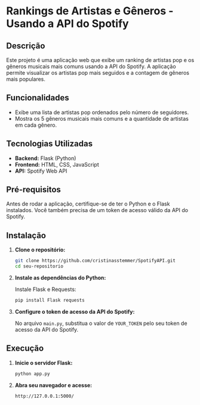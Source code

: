 # Rankings de Artistas e Gêneros - Usando a API do Spotify

## Descrição

Este projeto é uma aplicação web que exibe um ranking de artistas pop e os gêneros musicais mais comuns usando a API do Spotify. A aplicação permite visualizar os artistas pop mais seguidos e a contagem de gêneros mais populares.

## Funcionalidades

- Exibe uma lista de artistas pop ordenados pelo número de seguidores.
- Mostra os 5 gêneros musicais mais comuns e a quantidade de artistas em cada gênero.

## Tecnologias Utilizadas

- **Backend:** Flask (Python)
- **Frontend:** HTML, CSS, JavaScript
- **API:** Spotify Web API

## Pré-requisitos

Antes de rodar a aplicação, certifique-se de ter o Python e o Flask instalados. Você também precisa de um token de acesso válido da API do Spotify.

## Instalação

1. **Clone o repositório:**

    ```bash
    git clone https://github.com/cristinasstemmer/SpotifyAPI.git
    cd seu-repositorio
    ```

2. **Instale as dependências do Python:**

    Instale Flask e Requests:

    ```bash
    pip install Flask requests
    ```
3. **Configure o token de acesso da API do Spotify:**

   No arquivo `main.py`, substitua o valor de `YOUR_TOKEN` pelo seu token de acesso da API do Spotify.

## Execução

1. **Inicie o servidor Flask:**

    ```bash
    python app.py
    ```

2. **Abra seu navegador e acesse:**

    ```
    http://127.0.0.1:5000/
    ```
